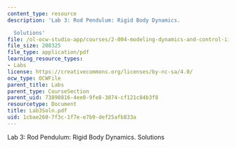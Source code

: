 ```yaml
---
content_type: resource
description: 'Lab 3: Rod Pendulum: Rigid Body Dynamics.

  Solutions'
file: /ol-ocw-studio-app/courses/2-004-modeling-dynamics-and-control-ii-spring-2003/1cbae2607f3c1f7ee7b9def25afb833a_Lab3Soln.pdf
file_size: 208325
file_type: application/pdf
learning_resource_types:
- Labs
license: https://creativecommons.org/licenses/by-nc-sa/4.0/
ocw_type: OCWFile
parent_title: Labs
parent_type: CourseSection
parent_uid: 73890816-4ee0-9fe8-3874-cf121c84b3f8
resourcetype: Document
title: Lab3Soln.pdf
uid: 1cbae260-7f3c-1f7e-e7b9-def25afb833a
---
```

Lab 3: Rod Pendulum: Rigid Body Dynamics.
Solutions
